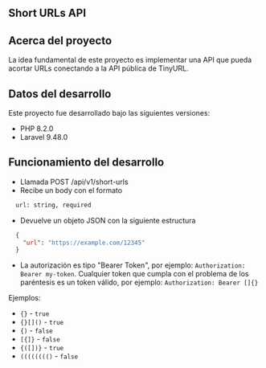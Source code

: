 ## Short URLs API

## Acerca del proyecto

La idea fundamental de este proyecto es implementar una API que pueda acortar URLs conectando a la API pública de TinyURL.

## Datos del desarrollo

Este proyecto fue desarrollado bajo las siguientes versiones:
- PHP 8.2.0
- Laravel 9.48.0

## Funcionamiento del desarrollo

- Llamada POST /api/v1/short-urls
- Recibe un body con el formato
```html
  url: string, required
```
- Devuelve un objeto JSON con la siguiente estructura
```json
  {
	"url": "https://example.com/12345"
  }
```
- La autorización es tipo "Bearer Token", por ejemplo: `Authorization: Bearer my-token`. Cualquier token que cumpla con el problema de los paréntesis es un token válido, por ejemplo: `Authorization: Bearer []{}`

Ejemplos:
- `{}` - `true`
- `{}[]()` - `true`
- `{)` - `false`
- `[{]}` - `false`
- `{([])}` - `true`
- `(((((((()` - `false`
